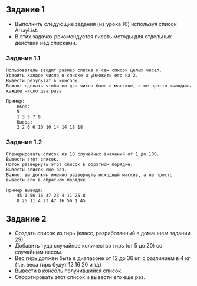 ## Задание 1
* Выполнить следующие задания (из урока 10) используя список ArrayList.
* В этих задачах рекомендуется писать методы для отдельных действий над списками.

### Задание 1.1
```
Пользователь вводит размер списка и сам список целых чисел.
Удвоить каждое число в списке и умножить его на 2.
Вывести результат в консоль.
Важно: сделать чтобы по два числа было в массиве, а не просто выводить каждое число два раза 

Пример:
    Ввод:
    5
    1 3 5 7 9
    Вывод:
    2 2 6 6 10 10 14 14 18 18

```

### Задание 1.2

```
Сгенерировать список из 10 случайных значений от 1 до 100.
Вывести этот список.
Потом развернуть этот список в обратном порядке.
Вывести список еще раз.
Важно: вы должны именно развернуть исходный массив, а не просто вывести его в обратном порядке

Пример вывода:
    45 1 56 16 47 23 4 11 25 8
    8 25 11 4 23 47 16 56 1 45
```


## Задание 2
* Создать список из гирь (класс, разработанный в домашнем задании 29).
* Добавить туда случайное количество гирь (от 5 до 20) со случайным весом.
* Вес гирь должен быть в диапазоне от 12 до 36 кг, с различием в 4 кг (т.е. веса гирь будут 12 16 20 и тд)
* Вывести в консоль получившийся список.
* Отсортировать этот список и вывести его еще раз.

